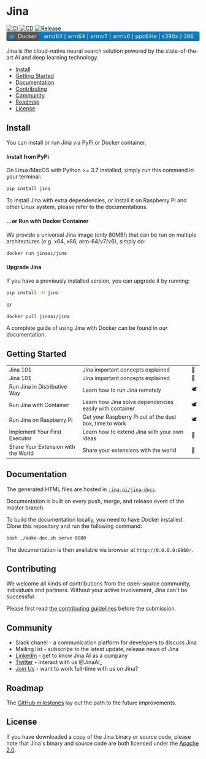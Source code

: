 # Jina

[![CI](https://github.com/jina-ai/jina/workflows/CI/badge.svg)](https://github.com/jina-ai/jina/actions?query=workflow%3ACI)
[![CD](https://github.com/jina-ai/jina/workflows/CD/badge.svg?branch=master)](https://github.com/jina-ai/jina/actions?query=workflow%3ACD)
[![Release](https://github.com/jina-ai/jina/workflows/Release/badge.svg)](https://github.com/jina-ai/jina/actions?query=workflow%3ARelease)
[![Docker](.github/docker-badge.svg)](https://hub.docker.com/r/jinaai/jina/tags)

Jina is *the* cloud-native neural search solution powered by the state-of-the-art AI and deep learning technology.

<!-- START doctoc generated TOC please keep comment here to allow auto update -->
<!-- DON'T EDIT THIS SECTION, INSTEAD RE-RUN doctoc TO UPDATE -->


- [Install](#install)
- [Getting Started](#getting-started)
- [Documentation](#documentation)
- [Contributing](#contributing)
- [Community](#community)
- [Roadmap](#roadmap)
- [License](#license)

<!-- END doctoc generated TOC please keep comment here to allow auto update -->

## Install

You can install or run Jina via PyPi or Docker container.

#### Install from PyPi
 
On Linux/MacOS with Python >= 3.7 installed, simply run this command in your terminal:

```bash
pip install jina
```

To install Jina with extra dependencies, or install it on Raspberry Pi and other Linux system, please refer to the documentations.

#### ...or Run with Docker Container 

We provide a universal Jina image (only 80MB!) that can be run on multiple architectures (e.g. x64, x86, arm-64/v7/v6), simply do: 

```bash
docker run jinaai/jina
```

#### Upgrade Jina

If you have a previously installed version, you can upgrade it by running:

```bash
pip install -U jina
```

or 

```bash
docker pull jinaai/jina
```

A complete guide of using Jina with Docker can be found in our documentation.

## Getting Started

||||
|---|---|---|
| Jina 101 | Jina important concepts explained | 🐣 |
| Jina 101 | Jina important concepts explained | 🐣 |
| Run Jina in Distributive Way | Learn how to run Jina remotely | 🕊️ |
| Run Jina with Container | Learn how Jina solve dependencies easily with container | 🕊️ |
| Run Jina on Raspberry Pi | Get your Raspberry Pi out of the dust box, time to work  | 🕊️ | 
| Implement Your First Executor | Learn how to extend Jina with your own ideas | 🚀 |
| Share Your Extension with the World | Share your extensions with the world | 🚀 | 
  
## Documentation 

The generated HTML files are hosted in [`jina-ai/jina-docs`](https://github.com/jina-ai/jina-docs).

Documentation is built on every push, merge, and release event of the master branch. 
 
To build the documentation locally, you need to have Docker installed. Clone this repository and run the following command: 

```bash
bash ./make-doc.sh serve 8080
```

The documentation is then available via browser at `http://0.0.0.0:8080/`.

## Contributing

We welcome all kinds of contributions from the open-source community, individuals and partners. Without your active involvement, Jina can't be successful.

Please first read [the contributing guidelines](CONTRIBUTING.md) before the submission. 

## Community

- Slack chanel - a communication platform for developers to discuss Jina
- Mailing list - subscribe to the latest update, release news of Jina
- [LinkedIn](https://www.linkedin.com/showcase/31268045/) - get to know Jina AI as a company
- [Twitter](https://twitter.com/JinaAI_) - interact with us @JinaAI_  
- [Join Us](mailto:hr@jina.ai) - want to work full-time with us on Jina?


## Roadmap

The [GitHub milestones](https://github.com/jina-ai/jina/milestones) lay out the path to the future improvements.


## License

If you have downloaded a copy of the Jina binary or source code, please note that Jina's binary and source code are both licensed under the [Apache 2.0](LICENSE).
